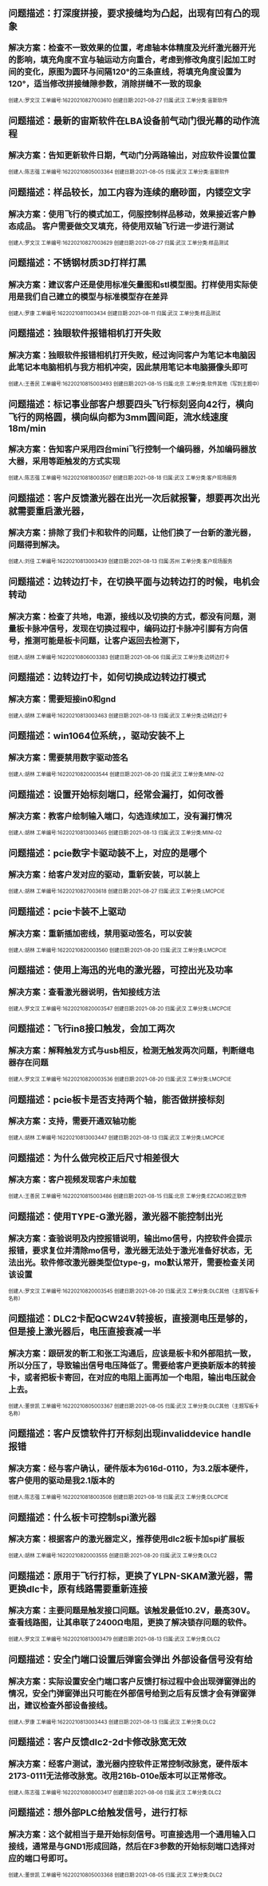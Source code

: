 #### <font size=4>问题描述：打深度拼接，要求接缝均为凸起，出现有凹有凸的现象</font>

<font size=3>**解决方案：检查不一致效果的位置，考虑轴本体精度及光纤激光器开光的影响，填充角度不宜与轴运动方向重合，考虑到修改角度引起加工时间的变化，原图为圆环与间隔120°的三条直线，将填充角度设置为120°，适当修改拼接缝隙参数，消除拼缝不一致的现象**</font>

<font size=1>创建人:罗文汉        工单编号:16220210827003610        创建日期:2021-08-27        归属:武汉        工单分类:宙斯软件</font>



#### <font size=4>问题描述：最新的宙斯软件在LBA设备前气动门很光幕的动作流程</font>

<font size=3>**解决方案：告知更新软件日期，气动门分两路输出，对应软件设置位置**</font>

<font size=1>创建人:陈志强        工单编号:16220210805003364        创建日期:2021-08-05        归属:武汉        工单分类:宙斯软件</font>



#### <font size=4>问题描述：样品较长，加工内容为连续的磨砂面，内镂空文字</font>

<font size=3>**解决方案：使用飞行的模式加工，伺服控制样品移动，效果接近客户静态成品。
客户需要做交叉填充，待使用双轴飞行进一步进行测试**</font>

<font size=1>创建人:罗文汉        工单编号:16220210827003629        创建日期:2021-08-27        归属:武汉        工单分类:样品测试</font>



#### <font size=4>问题描述：不锈钢材质3D打样打黑</font>

<font size=3>**解决方案：建议客户还是使用标准矢量图和stl模型图。打样使用实际使用是我们自己建立的模型与标准模型存在差异**</font>

<font size=1>创建人:罗康        工单编号:16220210811003434        创建日期:2021-08-11        归属:武汉        工单分类:样品测试</font>



#### <font size=4>问题描述：独眼软件报错相机打开失败</font>

<font size=3>**解决方案：独眼软件报错相机打开失败，经过询问客户为笔记本电脑因此笔记本电脑相机与我方相机冲突，因此禁用笔记本电脑摄像头即可**</font>

<font size=1>创建人:王善民        工单编号:16220210815003493        创建日期:2021-08-15        归属:北京        工单分类:软件其他（写到主题中）</font>



#### <font size=4>问题描述：标记事业部客户想要四头飞行标刻竖向42行，横向飞行的网格圆，横向纵向都为3mm圆间距，流水线速度18m/min</font>

<font size=3>**解决方案：告知客户采用四台mini飞行控制一个编码器，外加编码器放大器，采用等距触发的方式实现**</font>

<font size=1>创建人:陈志强        工单编号:16220210818003507        创建日期:2021-08-18        归属:武汉        工单分类:客户现场服务</font>



#### <font size=4>问题描述：客户反馈激光器在出光一次后就报警，想要再次出光就需要重启激光器，</font>

<font size=3>**解决方案：排除了我们卡和软件的问题，让他们换了一台新的激光器，问题得到解决。**</font>

<font size=1>创建人:刘佳        工单编号:16220210813003439        创建日期:2021-08-13        归属:苏州        工单分类:客户现场服务</font>



#### <font size=4>问题描述：边转边打卡，在切换平面与边转边打的时候，电机会转动</font>

<font size=3>**解决方案：检查了共地，电源，接线以及切换的方式，都没有问题，测量板卡脉冲信号，发现在切换过程中，编码边打卡脉冲引脚有方向信号，推测可能是板卡问题，让客户返回去检测下，**</font>

<font size=1>创建人:胡林        工单编号:16220210806003383        创建日期:2021-08-06        归属:武汉        工单分类:边转边打卡</font>



#### <font size=4>问题描述：边转边打卡，如何切换成边转边打模式</font>

<font size=3>**解决方案：需要短接in0和gnd**</font>

<font size=1>创建人:胡林        工单编号:16220210813003463        创建日期:2021-08-13        归属:武汉        工单分类:边转边打卡</font>



#### <font size=4>问题描述：win1064位系统，，驱动安装不上</font>

<font size=3>**解决方案：需要禁用数字驱动签名**</font>

<font size=1>创建人:胡林        工单编号:16220210820003544        创建日期:2021-08-20        归属:武汉        工单分类:MINI-02</font>



#### <font size=4>问题描述：设置开始标刻端口，经常会漏打，如何改善</font>

<font size=3>**解决方案：教客户绘制输入端口，勾选连续加工，没有漏打情况**</font>

<font size=1>创建人:胡林        工单编号:16220210813003465        创建日期:2021-08-13        归属:武汉        工单分类:MINI-02</font>



#### <font size=4>问题描述：pcie数字卡驱动装不上，对应的是哪个</font>

<font size=3>**解决方案：给客户发对应的驱动，重新安装，可以装上**</font>

<font size=1>创建人:胡林        工单编号:16220210827003618        创建日期:2021-08-27        归属:武汉        工单分类:LMCPCIE</font>



#### <font size=4>问题描述：pcie卡装不上驱动</font>

<font size=3>**解决方案：重新插加密线，禁用驱动签名，可以安装**</font>

<font size=1>创建人:胡林        工单编号:16220210820003560        创建日期:2021-08-20        归属:武汉        工单分类:LMCPCIE</font>



#### <font size=4>问题描述：使用上海迅的光电的激光器，可控出光及功率</font>

<font size=3>**解决方案：查看激光器说明，告知接线方法**</font>

<font size=1>创建人:罗文汉        工单编号:16220210820003547        创建日期:2021-08-20        归属:武汉        工单分类:LMCPCIE</font>



#### <font size=4>问题描述：飞行in8接口触发，会加工两次</font>

<font size=3>**解决方案：解释触发方式与usb相反，检测无触发两次问题，判断继电器存在问题**</font>

<font size=1>创建人:罗文汉        工单编号:16220210820003536        创建日期:2021-08-20        归属:武汉        工单分类:LMCPCIE</font>



#### <font size=4>问题描述：pcie板卡是否支持两个轴，能否做拼接标刻</font>

<font size=3>**解决方案：支持，需要开通双轴功能**</font>

<font size=1>创建人:胡林        工单编号:16220210813003447        创建日期:2021-08-13        归属:武汉        工单分类:LMCPCIE</font>



#### <font size=4>问题描述：为什么做完校正后尺寸相差很大</font>

<font size=3>**解决方案：客户视频发现客户未加载**</font>

<font size=1>创建人:王善民        工单编号:16220210815003486        创建日期:2021-08-15        归属:北京        工单分类:EZCAD3校正软件</font>



#### <font size=4>问题描述：使用TYPE-G激光器，激光器不能控制出光</font>

<font size=3>**解决方案：查验说明及内控报错说明，输出mo信号，内控软件会提示报错，要求复位并清除mo信号，激光器无法处于激光准备好状态，无法出光。软件修改激光器类型位type-g，mo默认常开，需要检查关闭该设置**</font>

<font size=1>创建人:罗文汉        工单编号:16220210820003545        创建日期:2021-08-20        归属:武汉        工单分类:DLC其他（主题写板卡名称）</font>



#### <font size=4>问题描述：DLC2卡配QCW24V转接板，直接测电压是够的，但是接上激光器后，电压直接衰减一半</font>

<font size=3>**解决方案：跟研发的靳工和张工沟通后，应该是板卡和外部阻抗一致，所以分压了，导致输出信号电压降低了。需要给客户更换新版本的转接卡，或者把板卡寄回，在对应的电阻上面再加一个电阻，输出电压就会上去。**</font>

<font size=1>创建人:董世凯        工单编号:16220210805003367        创建日期:2021-08-05        归属:武汉        工单分类:DLC其他（主题写板卡名称）</font>



#### <font size=4>问题描述：客户反馈软件打开标刻出现invaliddevice handle报错</font>

<font size=3>**解决方案：经与客户确认，硬件版本为616d-0110，为3.2版本硬件，客户使用的驱动是我2.1版本的**</font>

<font size=1>创建人:陈志强        工单编号:16220210818003508        创建日期:2021-08-18        归属:武汉        工单分类:DLCPCIE</font>



#### <font size=4>问题描述：什么板卡可控制spi激光器</font>

<font size=3>**解决方案：根据客户的激光器定义，推荐使用dlc2板卡加spi扩展板**</font>

<font size=1>创建人:胡林        工单编号:16220210820003555        创建日期:2021-08-20        归属:武汉        工单分类:DLC2</font>



#### <font size=4>问题描述：原用于飞行打标，更换了YLPN-SKAM激光器，需更换dlc卡，原有线路需要重新连接</font>

<font size=3>**解决方案：主要问题是触发接口问题。该触发最低10.2V，最高30V。查看线路图，让其串联了2400Ω电阻，更换了解决锁存问题的软件。**</font>

<font size=1>创建人:罗文汉        工单编号:16220210813003479        创建日期:2021-08-13        归属:武汉        工单分类:DLC2</font>



#### <font size=4>问题描述：安全门端口设置后弹窗会弹出 外部设备信号没有给</font>

<font size=3>**解决方案：实际设置安全门端口客户反馈打标过程中会出现弹窗弹出的情况，安全门弹窗弹出只可能在外部信号给到之后有反馈才会有弹窗弹出，建议检查外部设备接线。**</font>

<font size=1>创建人:罗康        工单编号:16220210813003443        创建日期:2021-08-13        归属:武汉        工单分类:DLC2</font>



#### <font size=4>问题描述：客户反馈dlc2-2d卡修改脉宽无效</font>

<font size=3>**解决方案：经客户测试，激光器内控软件正常控制改脉宽，硬件版本2173-0111无法修改脉宽。改用216b-010e版本可以正常修改。**</font>

<font size=1>创建人:陈志强        工单编号:16220210808003417        创建日期:2021-08-08        归属:武汉        工单分类:DLC2</font>



#### <font size=4>问题描述：想外部PLC给触发信号，进行打标</font>

<font size=3>**解决方案：这个就相当于是开始标刻信号。可直接选用一个通用输入口接线，通常是与GND1形成回路，然后在F3参数的开始标刻端口选择对应的端口号即可。**</font>

<font size=1>创建人:董世凯        工单编号:16220210805003368        创建日期:2021-08-05        归属:武汉        工单分类:DLC2</font>